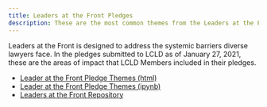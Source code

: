```yaml
---
title: Leaders at the Front Pledges
description: These are the most common themes from the Leaders at the Front pledges from LCLD Members.
---
```

Leaders at the Front is designed to address the systemic barriers diverse lawyers face. In the pledges submitted to LCLD as of January 27, 2021, these are the areas of impact that LCLD Members included in their pledges.

- [Leader at the Front Pledge Themes (html)](LatFront3.html)
- [Leader at the Front Pledge Themes (ipynb)](LatFront3.ipynb)
- [Leaders at the Front Repository](https://github.com/gymitchell95/LatFront)
